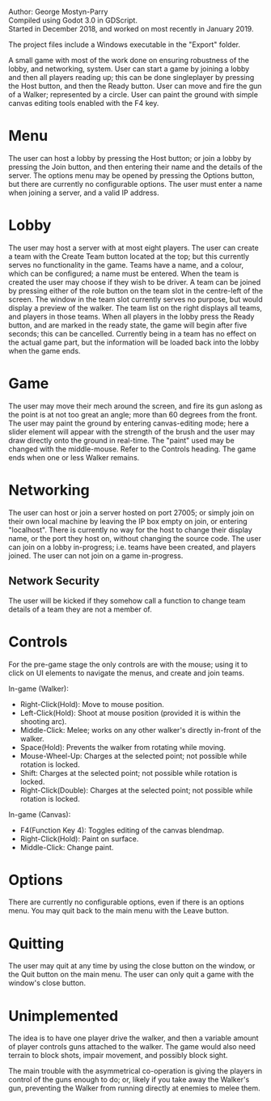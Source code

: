 Author: George Mostyn-Parry\
Compiled using Godot 3.0 in GDScript.\
Started in December 2018, and worked on most recently in January 2019.

The project files include a Windows executable in the "Export" folder.

A small game with most of the work done on ensuring robustness of the lobby, and networking, system.
User can start a game by joining a lobby and then all players reading up; this can be done singleplayer by pressing the Host button, and then the Ready button.
User can move and fire the gun of a Walker; represented by a circle.
User can paint the ground with simple canvas editing tools enabled with the F4 key.

# Menu
The user can host a lobby by pressing the Host button; or join a lobby by pressing the Join button, and then entering their name and the details of the server.
The options menu may be opened by pressing the Options button, but there are currently no configurable options.
The user must enter a name when joining a server, and a valid IP address.

# Lobby
The user may host a server with at most eight players.
The user can create a team with the Create Team button located at the top; but this currently serves no functionality in the game.
Teams have a name, and a colour, which can be configured; a name must be entered. When the team is created the user may choose if they wish to be driver.
A team can be joined by pressing either of the role button on the team slot in the centre-left of the screen.
The window in the team slot currently serves no purpose, but would display a preview of the walker.
The team list on the right displays all teams, and players in those teams.
When all players in the lobby press the Ready button, and are marked in the ready state, the game will begin after five seconds; this can be cancelled.
Currently being in a team has no effect on the actual game part, but the information will be loaded back into the lobby when the game ends.

# Game
The user may move their mech around the screen, and fire its gun aslong as the point is at not too great an angle; more than 60 degrees from the front.
The user may paint the ground by entering canvas-editing mode; here a slider element will appear with the strength of the brush and the user may draw directly onto the ground in real-time. The "paint" used may be changed with the middle-mouse. Refer to the Controls heading.
The game ends when one or less Walker remains.

# Networking
The user can host or join a server hosted on port 27005; or simply join on their own local machine by leaving the IP box empty on join, or entering "localhost".
There is currently no way for the host to change their display name, or the port they host on, without changing the source code.
The user can join on a lobby in-progress; i.e. teams have been created, and players joined.
The user can not join on a game in-progress.

## Network Security
The user will be kicked if they somehow call a function to change team details of a team they are not a member of.

# Controls
For the pre-game stage the only controls are with the mouse; using it to click on UI elements to navigate the menus, and create and join teams.

In-game (Walker):
- Right-Click(Hold): Move to mouse position.
- Left-Click(Hold): Shoot at mouse position (provided it is within the shooting arc).
- Middle-Click: Melee; works on any other walker's directly in-front of the walker.
- Space(Hold): Prevents the walker from rotating while moving.
- Mouse-Wheel-Up: Charges at the selected point; not possible while rotation is locked.
- Shift: Charges at the selected point; not possible while rotation is locked.
- Right-Click(Double): Charges at the selected point; not possible while rotation is locked.

In-game (Canvas):
- F4(Function Key 4): Toggles editing of the canvas blendmap.
- Right-Click(Hold): Paint on surface.
- Middle-Click: Change paint.

# Options
There are currently no configurable options, even if there is an options menu.
You may quit back to the main menu with the Leave button.

# Quitting
The user may quit at any time by using the close button on the window, or the Quit button on the main menu.
The user can only quit a game with the window's close button.

# Unimplemented
The idea is to have one player drive the walker, and then a variable amount of player controls guns attached to the walker.
The game would also need terrain to block shots, impair movement, and possibly block sight.

The main trouble with the asymmetrical co-operation is giving the players in control of the guns enough to do; or, likely if you take away the Walker's gun, preventing the Walker from running directly at enemies to melee them.
